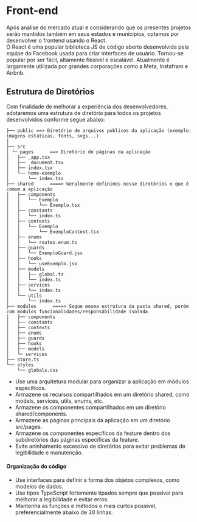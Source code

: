 # Front-end  
  
Após análise do mercado atual e considerando que os presentes projetos serão mantidos também em seus estados e municípios, optamos por desenvolver o frontend usando o React.  
O React é uma popular biblioteca JS de código aberto desenvolvida pela equipe do Facebook usada para criar interfaces de usuário. Tornou-se popular por ser fácil, altamente flexível e escalável. Atualmente é largamente utilizada por grandes corporações como a Meta, Instafram e Airbnb.  
  
## Estrutura de Diretórios

Com finalidade de melhorar a experiência dos desenvolvedores, adotaremos uma estrutura de diretório para todos os projetos desenvolvidos conforme segue abaixo:  

```
├── public ==> Diretório de arquivos publicos da aplicação (exemplo: imagens estáticas, fonts, svgs...)  
│  
├── src  
│ └─ pages      ==> Diretório de páginas da aplicação  
│   ├── _app.tsx  
│   ├── _document.tsx  
│   ├── index.tsx  
│   └── home-exemplo  
│       └── index.tsx  
├── shared      ====> Geralmente definimos nesse diretórios o que é comum a aplicação  
│   ├── components  
│   │   └── Exemplo  
│   │       └── Exemplo.tsx  
│   ├── constants  
│   │   └── index.ts  
│   ├── contexts  
│   │   └── Exemplo  
│   │       └── ExemploContext.tsx  
│   ├── enums  
│   │   └── routes.enum.ts  
│   ├── guards  
│   │   └── ExemploGuard.jsx  
│   ├── hooks  
│   │   └── useExemplo.jsx  
│   ├── models  
│   │   ├── global.ts  
│   │   └── index.ts  
│   ├── services  
│   │   └── index.ts  
│   └── utils  
│       └── index.ts  
├── modules      ====> Segue mesma estrutura da pasta shared, porém com módulos funcionalidades/responsábilidade isolada  
│   ├── components  
│   ├── constants  
│   ├── contexts  
│   ├── enums  
│   ├── guards  
│   ├── hooks  
│   ├── models  
│   └─ services  
├── store.ts  
└── styles  
    └── globals.css  
```
  
- Use uma arquitetura modular para organizar a aplicação em módulos específicos.  
- Armazene os recursos compartilhados em um diretório shared, como models, services, utils, enums, etc.  
- Armazene os componentes compartilhados em um diretório shared/components.  
- Armazene as páginas principais da aplicação em um diretório src/pages.  
- Armazene os componentes específicos da feature dentro dos subdiretórios das páginas específicas da feature.  
- Evite aninhamento excessivo de diretórios para evitar problemas de legibilidade e manutenção.  

#### Organização do código

- Use interfaces para definir a forma dos objetos complexos, como modelos de dados.
- Use tipos TypeScript fortemente tipados sempre que possível para melhorar a legibilidade e evitar erros.
- Mantenha as funções e métodos o mais curtos possível, preferencialmente abaixo de 30 linhas.
